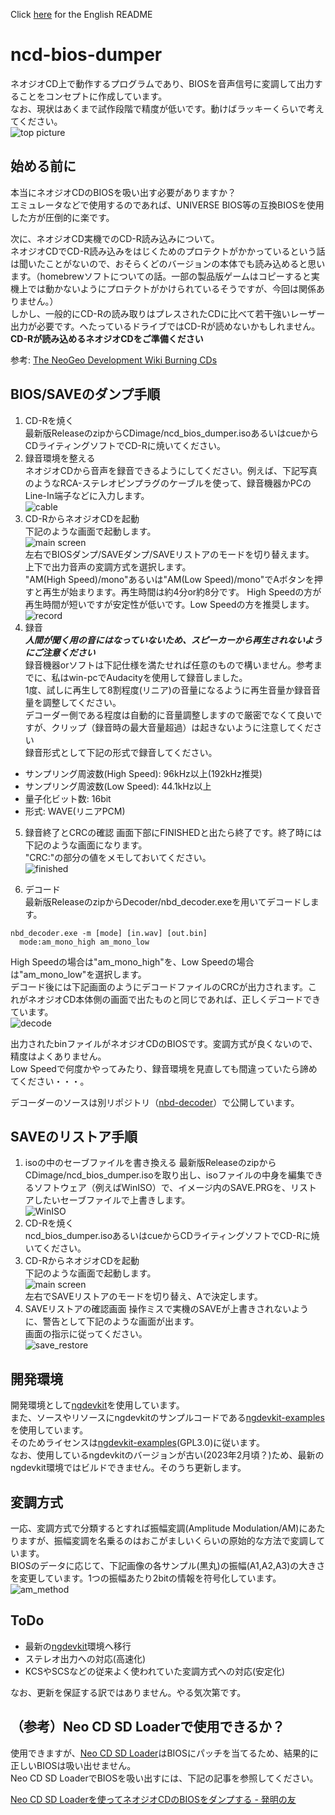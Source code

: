 Click [here](/README_en.md) for the English README

# ncd-bios-dumper

ネオジオCD上で動作するプログラムであり、BIOSを音声信号に変調して出力することをコンセプトに作成しています。  
なお、現状はあくまで試作段階で精度が低いです。動けばラッキーくらいで考えてください。  
![top picture](screenshot/top-picture.jpg)  

## 始める前に

本当にネオジオCDのBIOSを吸い出す必要がありますか？  
エミュレータなどで使用するのであれば、UNIVERSE BIOS等の互換BIOSを使用した方が圧倒的に楽です。  

次に、ネオジオCD実機でのCD-R読み込みについて。  
ネオジオCDでCD-R読み込みをはじくためのプロテクトがかかっているという話は聞いたことがないので、おそらくどのバージョンの本体でも読み込めると思います。（homebrewソフトについての話。一部の製品版ゲームはコピーすると実機上では動かないようにプロテクトがかけられているそうですが、今回は関係ありません。）  
しかし、一般的にCD-Rの読み取りはプレスされたCDに比べて若干強いレーザー出力が必要です。へたっているドライブではCD-Rが読めないかもしれません。  
**CD-Rが読み込めるネオジオCDをご準備ください**  

参考:
[The NeoGeo Development Wiki Burning CDs](https://wiki.neogeodev.org/index.php?title=Burning_CDs#Reading_problems)  

## BIOS/SAVEのダンプ手順

1. CD-Rを焼く  
最新版ReleaseのzipからCDimage/ncd_bios_dumper.isoあるいはcueからCDライティングソフトでCD-Rに焼いてください。  
2. 録音環境を整える  
ネオジオCDから音声を録音できるようにしてください。例えば、下記写真のようなRCA-ステレオピンプラグのケーブルを使って、録音機器かPCのLine-In端子などに入力します。  
![cable](screenshot/cable.jpg)  
3. CD-RからネオジオCDを起動  
下記のような画面で起動します。  
![main screen](screenshot/main.png)  
左右でBIOSダンプ/SAVEダンプ/SAVEリストアのモードを切り替えます。  
上下で出力音声の変調方式を選択します。  
"AM(High Speed)/mono"あるいは"AM(Low Speed)/mono"でAボタンを押すと再生が始まります。再生時間は約4分or約8分です。
High Speedの方が再生時間が短いですが安定性が低いです。Low Speedの方を推奨します。  
![record](screenshot/record.png)  
4. 録音  
***人間が聞く用の音にはなっていないため、スピーカーから再生されないようにご注意ください***  
録音機器orソフトは下記仕様を満たせれば任意のもので構いません。参考までに、私はwin-pcでAudacityを使用して録音しました。  
1度、試しに再生して8割程度(リニア)の音量になるように再生音量か録音音量を調整してください。  
デコーダー側である程度は自動的に音量調整しますので厳密でなくて良いですが、クリップ（録音時の最大音量超過）は起きないように注意してください  
録音形式として下記の形式で録音してください。  

+ サンプリング周波数(High Speed): 96kHz以上(192kHz推奨)
+ サンプリング周波数(Low Speed): 44.1kHz以上
+ 量子化ビット数: 16bit
+ 形式: WAVE(リニアPCM)

5. 録音終了とCRCの確認
画面下部にFINISHEDと出たら終了です。終了時には下記のような画面になります。  
"CRC:"の部分の値をメモしておいてください。  
![finished](screenshot/finished.png)
  
6. デコード  
最新版ReleaseのzipからDecoder/nbd_decoder.exeを用いてデコードします。  

```plaintext
nbd_decoder.exe -m [mode] [in.wav] [out.bin]
  mode:am_mono_high am_mono_low
```

High Speedの場合は"am_mono_high"を、Low Speedの場合は"am_mono_low"を選択します。  
デコード後には下記画面のようにデコードファイルのCRCが出力されます。これがネオジオCD本体側の画面で出たものと同じであれば、正しくデコードできています。  
![decode](screenshot/decode.png)  
  
出力されたbinファイルがネオジオCDのBIOSです。変調方式が良くないので、精度はよくありません。  
Low Speedで何度かやってみたり、録音環境を見直しても間違っていたら諦めてください・・・。  
  
デコーダーのソースは別リポジトリ（[nbd-decoder](https://github.com/scrap-a/nbd-decoder)）で公開しています。  

## SAVEのリストア手順

1. isoの中のセーブファイルを書き換える
最新版ReleaseのzipからCDimage/ncd_bios_dumper.isoを取り出し、isoファイルの中身を編集できるソフトウェア（例えばWinISO）で、イメージ内のSAVE.PRGを、リストアしたいセーブファイルで上書きします。  
![WinISO](screenshot/winiso.png)
2. CD-Rを焼く  
ncd_bios_dumper.isoあるいはcueからCDライティングソフトでCD-Rに焼いてください。  
3. CD-RからネオジオCDを起動  
下記のような画面で起動します。  
![main screen](screenshot/main.png)  
左右でSAVEリストアのモードを切り替え、Aで決定します。  
4. SAVEリストアの確認画面
操作ミスで実機のSAVEが上書きされないように、警告として下記のような画面が出ます。  
画面の指示に従ってください。  
![save_restore](screenshot/save_restore.png)  
  
## 開発環境

開発環境として[ngdevkit](https://github.com/dciabrin/ngdevkit)を使用しています。  
また、ソースやリソースにngdevkitのサンプルコードである[ngdevkit-examples](https://github.com/dciabrin/ngdevkit-examples)を使用しています。  
そのためライセンスは[ngdevkit-examples](https://github.com/dciabrin/ngdevkit-examples)(GPL3.0)に従います。  
なお、使用しているngdevkitのバージョンが古い(2023年2月頃？)ため、最新のngdevkit環境ではビルドできません。そのうち更新します。  

## 変調方式

一応、変調方式で分類するとすれば振幅変調(Amplitude Modulation/AM)にあたりますが、振幅変調を名乗るのはおこがましいくらいの原始的な方法で変調しています。  
BIOSのデータに応じて、下記画像の各サンプル(黒丸)の振幅(A1,A2,A3)の大きさを変更しています。1つの振幅あたり2bitの情報を符号化しています。  
![am_method](screenshot/am_method.png)  

## ToDo

+ 最新の[ngdevkit](https://github.com/dciabrin/ngdevkit)環境へ移行
+ ステレオ出力への対応(高速化)
+ KCSやSCSなどの従来よく使われていた変調方式への対応(安定化)

なお、更新を保証する訳ではありません。やる気次第です。  

## （参考）Neo CD SD Loaderで使用できるか？

使用できますが、[Neo CD SD Loader](http://furrtek.free.fr/sdloader/)はBIOSにパッチを当てるため、結果的に正しいBIOSは吸い出せません。  
Neo CD SD LoaderでBIOSを吸い出すには、下記の記事を参照してください。  
  
[Neo CD SD Loaderを使ってネオジオCDのBIOSをダンプする - 発明の友](http://blog.livedoor.jp/scrap_a/archives/36821052.html)  